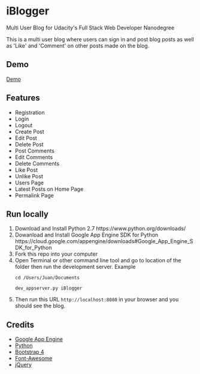 # iBlogger
Multi User Blog for Udacity's Full Stack Web Developer Nanodegree

This is a multi user blog where users can sign in and post blog posts as well as 'Like' and 'Comment' on other posts made on the blog.

## Demo
<a href="http://iblogger-udacity.appspot.com">Demo</a>

## Features
* Registration
* Login
* Logout
* Create Post
* Edit Post
* Delete Post
* Post Comments
* Edit Comments
* Delete Comments
* Like Post
* Unlike Post
* Users Page
* Latest Posts on Home Page
* Permalink Page
 
## Run locally
 <ol>
 <li>Download and Install Python 2.7 https://www.python.org/downloads/</li>
 <li>Dowanload and Install Google App Engine SDK for Python https://cloud.google.com/appengine/downloads#Google_App_Engine_SDK_for_Python</li>
 <li>Fork this repo into your computer</li>
 <li>Open Terminal or other command line tool and go to location of the folder then run the development server. Example 
 
 <code>cd /Users/Juan/Documents</code>
 
 <code>dev_appserver.py iBlogger</code>
 </li>
 <li>Then run this URL <code>http://localhost:8080</code> in your browser and you should see the blog.</li>
 </ol>
 
## Credits
* <a target="_blank" href="https://cloud.google.com/appengine/">Google App Engine</a>
* <a target="_blank" href="https://www.python.org">Python</a>
* <a target="_blank" href="https://v4-alpha.getbootstrap.com">Bootstrap 4</a>
* <a target="_blank" href="http://fontawesome.io">Font-Awesome</a>
* <a target="_blank" href="http://jquery.com">jQuery</a>